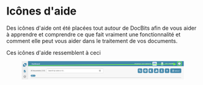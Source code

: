 # Icônes d'aide

Des icônes d'aide ont été placées tout autour de DocBits afin de vous aider à apprendre et comprendre ce que fait vraiment une fonctionnalité et comment elle peut vous aider dans le traitement de vos documents.

Ces icônes d'aide ressemblent à ceci

<figure><img src="../../.gitbook/assets/help-icon.png" alt=""><figcaption></figcaption></figure>
